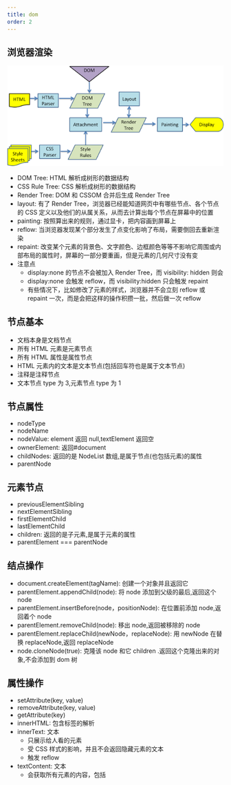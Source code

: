```yaml
---
title: dom
order: 2
---
```


## 浏览器渲染

![](../assets/browser/browerRender.png)

- DOM Tree: HTML 解析成树形的数据结构
- CSS Rule Tree: CSS 解析成树形的数据结构
- Render Tree: DOM 和 CSSOM 合并后生成 Render Tree
- layout: 有了 Render Tree，浏览器已经能知道网页中有哪些节点、各个节点的 CSS 定义以及他们的从属关系，从而去计算出每个节点在屏幕中的位置
- painting: 按照算出来的规则，通过显卡，把内容画到屏幕上
- reflow: 当浏览器发现某个部分发生了点变化影响了布局，需要倒回去重新渲染
- repaint: 改变某个元素的背景色、文字颜色、边框颜色等等不影响它周围或内部布局的属性时，屏幕的一部分要重画，但是元素的几何尺寸没有变
- 注意点
  - display:none 的节点不会被加入 Render Tree，而 visibility: hidden 则会
  - display:none 会触发 reflow，而 visibility:hidden 只会触发 repaint
  - 有些情况下，比如修改了元素的样式，浏览器并不会立刻 reflow 或 repaint 一次，而是会把这样的操作积攒一批，然后做一次 reflow

## 节点基本

- 文档本身是文档节点
- 所有 HTML 元素是元素节点
- 所有 HTML 属性是属性节点
- HTML 元素内的文本是文本节点(包括回车符也是属于文本节点)
- 注释是注释节点
- 文本节点 type 为 3,元素节点 type 为 1

## 节点属性

- nodeType
- nodeName
- nodeValue: element 返回 null,textElement 返回空
- ownerElement: 返回#document
- childNodes: 返回的是 NodeList 数组,是属于节点(也包括元素)的属性
- parentNode

## 元素节点

- previousElementSibling
- nextElementSibling
- firstElementChild
- lastElementChild
- children: 返回的是子元素,是属于元素的属性
- parentElement === parentNode

## 结点操作

- document.createElement(tagName): 创建一个对象并且返回它
- parentElement.appendChild(node): 将 node 添加到父级的最后,返回这个 node
- parentElement.insertBefore(node，positionNode): 在位置前添加 node,返回着个 node
- parentElement.removeChild(node): 移出 node,返回被移除的 node
- parentElement.replaceChild(newNode，replaceNode): 用 newNode 在替换 replaceNode,返回 replaceNode
- node.cloneNode(true): 克隆该 node 和它 children .返回这个克隆出来的对象,不会添加到 dom 树

## 属性操作

- setAttribute(key, value)
- removeAttribute(key, value)
- getAttribute(key)
- innerHTML: 包含标签的解析
- innerText: 文本
  - 只展示给人看的元素
  - 受 CSS 样式的影响，并且不会返回隐藏元素的文本
  - 触发 reflow
- textContent: 文本
  - 会获取所有元素的内容，包括 <script> 和 <style> 元素
  - 会返回节点中的每一个元素
- dataset.property(getter, setter)

## 元素宽高

- border-box: element.offsetWidth / element.offsetHeight
- padding-box: element.clientWidth / element.clientHeight
- padding-box + scroll: element.scrollWidth / element.scrollHeight
- border: element.clientLeft / element.clientTop

## 元素偏移

- 几何位置(视口坐标): element.getBoundingClientRect()
- 文档滚动距离: window.pageXOffset / window.pageYOffset
- 父级第一个有定位: element.offsetLeft / element.offsetTop
- 滚动条: scrollLeft / scrollTop
- 事件坐标
  - 视口: e.clientX / e.clientY
  - 文档: e.pageX / e.pageY
  - 事件源(padding): e.offsetX / e.offsetY

## 事件

### dom2 级

- addEventListener(event, function, useCapture)
  - true: 在捕获阶段执行
  - false(默认): 在冒泡阶段执行
- removeEventListener(event, function)

### 事件对象

- metaKey
- e.key
- `e.keyCode`
- e.ctrlKey
- e.shiftKey
- e.altKey
- bubbles: 是否冒泡
- cancelable: 是否可以取消事件的默认行为
- `target`: 触发事件 node
- `currentTarget`: 事件绑定 node
- `preventDefault()`
- `stopImmediatePropagation()`: 取消事件的进一步捕获或冒泡，同时阻止任何处理程序被调用
- `stopPropagation()`: 阻止冒泡
- type: 触发事件的类型

### 加载事件

- onload
- onunload: 卸载
- onbeforeunload: 事件在即将离开当前页面(刷新或关闭)

### 鼠标事件

- onclick(冒泡)
- ondblclick(冒泡)
- oncontextmenu(冒泡)
- onmouseover(冒泡)
- onmousedown(冒泡)
- onmouseup(冒泡)
- onmouseout(冒泡)
- onmouseenter(不冒泡)
- onmouseleave(不冒泡)
- onwheel(冒泡)

### 键盘事件

- onkeydown(冒泡): 可获取功能键，不区分大小写
- onkeypress(冒泡): 不可获取功能键，区分大小写
- onkeyup(冒泡): 可获取功能键，不区分大小写

## RAF

- requestAnimationFrame(callback) => number
- cancelAnimationFrame(id) => void
- requestIdleCallback(callback, options) => number
  - 插入一个函数，这个函数将在浏览器空闲时期被调用
  - options 只有 timeout.如果指定了 timeout，并且有一个正值，而回调在 timeout 毫秒过后还没有被调用，那么回调任务将放入事件循环中排队
- cancelIdleCallback(id)

## 样式

- getComputedStyle(element) => CSSStyleDeclaration
- element.style => CSSStyleDeclaration
- element.style 读取的只是元素的内联样式，即写在元素的 style 属性上的样式
- element.style 既支持读也支持写，我们通过 element.style 即可改写元素的样式
- getComputedStyle 读取的样式是最终样式，包括了内联样式、嵌入样式和外部样式
- getComputedStyle 仅支持读并不支持写入

## defer / async

![](../assets/browser/scriptType.png)

- defer: 遇到 defer 的脚本，在后台进行下载，不会阻止文档渲染，当页面解析&渲染完毕后。会等到所有的 defer 脚本加载完毕并按照顺序执行，执行完毕后会触发 DOMContentLoaded 事件 ![](../assets/browser/deferScript.png)
- async: 脚本会在加载完毕后执行。async 脚本的加载不计入 DOMContentLoaded ![](../assets/browser/asyncScript.png)
